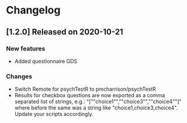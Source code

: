 # Changelog

## [1.2.0] Released on 2020-10-21

### New features

- Added questionnaire GDS

### Changes

- Switch Remote for psychTestR to pmcharrison/psychTestR
- Results for checkbox questions are now exported as a comma separated list of strings, e.g.: "[""choice1"",""choice3"",""choice4""]" where before the same was a string like "choice1,choice3,choice4". Update your scripts accordingly.

